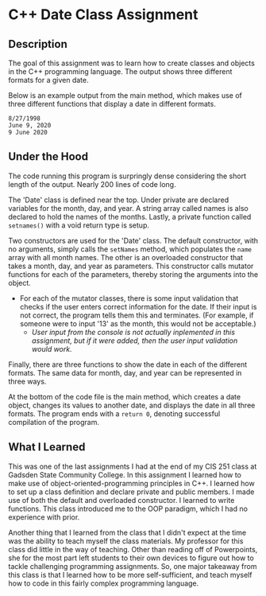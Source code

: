 # C++ Date Class Assignment
## Description
The goal of this assignment was to learn how to create classes and objects in the C++ programming language. The output shows three different formats for a given date.

Below is an example output from the main method, which makes use of three different functions that display a date in different formats.
```
8/27/1998
June 9, 2020
9 June 2020
```

## Under the Hood
The code running this program is surpringly dense considering the short length of the output. Nearly 200 lines of code long.

The 'Date' class is defined near the top. Under private are declared variables for the month, day, and year. A string array called names is also declared to hold the names of the months. Lastly, a private function called `setnames()` with a void return type is setup.

Two constructors are used for the 'Date' class. The default constructor, with no arguments, simply calls the `setNames` method, which populates the `name` array with all month names. The other is an overloaded constructor that takes a month, day, and year as parameters. This constructor calls mutator functions for each of the parameters, thereby storing the arguments into the object.

* For each of the mutator classes, there is some input validation that checks if the user enters correct information for the date. If their input is not correct, the program tells them this and terminates. (For example, if someone were to input '13' as the month, this would not be acceptable.)
  * *User input from the console is not actually inplemented in this assignment, but if it were added, then the user input validation would work.*

Finally, there are three functions to show the date in each of the different formats. The same data for month, day, and year can be represented in three ways.

At the bottom of the code file is the main method, which creates a date object, changes its values to another date, and displays the date in all three formats. The program ends with a `return 0`, denoting successful compilation of the program.


## What I Learned
This was one of the last assignments I had at the end of my CIS 251 class at Gadsden State Community College. In this assignment I learned how to make use of object-oriented-programming principles in C++. I learned how to set up a class definition and declare private and public members. I made use of both the default and overloaded constructor. I learned to write functions. This class introduced me to the OOP paradigm, which I had no experience with prior.

Another thing that I learned from the class that I didn't expect at the time was the ability to teach myself the class materials. My professor for this class did little in the way of teaching. Other than reading off of Powerpoints, she for the most part left students to their own devices to figure out how to tackle challenging programming assignments. So, one major takeaway from this class is that I learned how to be more self-sufficient, and teach myself how to code in this fairly complex programming language.
